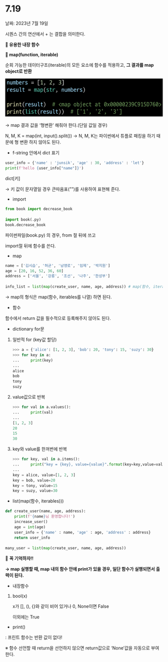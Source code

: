 # 7.19

날짜: 2023년 7월 19일

시퀀스 간의 연산에서 + 는 결합을 의미한다.

**🔳 유용한 내장 함수**

**🔹 map(function, iterable)**

순회 가능한 데이터구조(iterable)의 모든 요소에 함수를 적용하고, **그 결과를 map object로 반환**

![Untitled](./7.19/Untitled.png)

→ map 결과 값을 ‘형변환’ 해줘야 한다.(단일 값일 경우)

N, M, K = map(int, input().split()) → N, M, K는 파이썬에서 튜플로 패킹을 하기 때문에 형 변환 하지 않아도 된다.

- f-string 안에서 dict 표기

```python
user_info = {'name' : 'junsik', 'age' : 30, 'address' : 'let'}
print(f'hello {user_info["name"]}')
```

dict[키]

→ 키 값이 문자열일 경우 큰따옴표(””)를 사용하여 표현해 준다.

- import

```python
from book import decrease_book

import book(.py)
book.decrease_book
```

파이썬파일(book.py) 의 경우, from 절 뒤에 쓰고

import절 뒤에 함수를 쓴다.

- map

```python
name = ['김시습', '허균', '남영로', '임제', '박지원']
age = [20, 16, 52, 36, 60]
address = ['서울', '강릉', '조선', '나주', '한성부']

info_list = list(map(create_user, name, age, address)) # map(함수, iterables 나열)
```

→ map의 형식은 map(함수, iterables를 나열) 하면 된다.

- 함수

함수에서 return 값을 필수적으로 등록해주지 않아도 된다.

- dictionary for문
1. 일반적 for (key값 할당)
   
    ```python
    >>> a = {'alice': [1, 2, 3], 'bob': 20, 'tony': 15, 'suzy': 30}
    >>> for key in a:
    ...     print(key)
    ... 
    alice
    bob
    tony
    suzy
    ```
    
2. value값으로 반복
   
    ```python
    >>> for val in a.values():
    ...     print(val)
    ... 
    [1, 2, 3]
    20
    15
    30
    ```
    
3. key와 value를 한꺼번에 반복
   
    ```python
    >>> for key, val in a.items():
    ...     print("key = {key}, value={value}".format(key=key,value=val))
    ... 
    key = alice, value=[1, 2, 3]
    key = bob, value=20
    key = tony, value=15
    key = suzy, value=30
    ```
    

- list(map(함수, iterables)))

```python
def create_user(name, age, address):
    print(f'{name}님 환영합니다!')
    increase_user()
    age = int(age)
    user_info = {'name' : name, 'age' : age, 'address' : address}
    return user_info

many_user = list(map(create_user, name, age, address))
```

📌 **꼭 기억하자!!**

**→ map 실행할 때, map 내의 함수 안에 print가 있을 경우, 일단 함수가 실행되면서 출력이 된다.**

- 내장함수
1. bool(x)
   
    x가 [], (), {}와 같이 비어 있거나 0, None이면 False
    
    이외에는 True
    

- print()

: 프린트 함수는 반환 값이 없다!

※ 함수 선언할 때 return을 선언하지 않으면 return값으로 ‘None’값을 자동으로 부여한다.